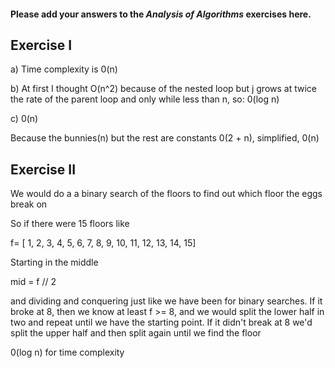 #### Please add your answers to the **_Analysis of Algorithms_** exercises here.

## Exercise I

a)
Time complexity is 0(n)

b)
At first I thought O(n^2) because of the nested loop but j grows at twice the rate of the parent loop and only while less than n, so: 0(log n)

c)
0(n)

Because the bunnies(n) but the rest are constants 0(2 + n), simplified, 0(n)

## Exercise II

We would do a a binary search of the floors to find out which floor the eggs break on

So if there were 15 floors like

f= [ 1, 2, 3, 4, 5, 6, 7, 8, 9, 10, 11, 12, 13, 14, 15]

Starting in the middle

mid = f // 2

and dividing and conquering just like we have been for binary searches. If it broke at 8, then we know at least f >= 8, and we would split the lower half in two and repeat until we have the starting point. If it didn't break at 8 we'd split the upper half and then split again until we find the floor

0(log n) for time complexity
